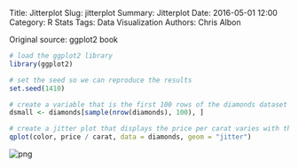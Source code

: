 Title: Jitterplot
Slug: jitterplot
Summary: Jitterplot
Date: 2016-05-01 12:00
Category: R Stats
Tags: Data Visualization
Authors: Chris Albon


Original source: ggplot2 book


```R
# load the ggplot2 library
library(ggplot2)

# set the seed so we can reproduce the results
set.seed(1410)
```


```R
# create a variable that is the first 100 rows of the diamonds dataset
dsmall <- diamonds[sample(nrow(diamonds), 100), ]
```


```R
# create a jitter plot that displays the price per carat varies with the colour of the diamond using jittering
qplot(color, price / carat, data = diamonds, geom = "jitter")
```









![png]({filename}/images/jitterplot_files/jitterplot_3_1.png)
